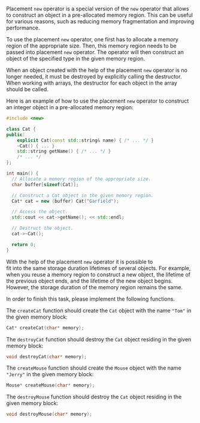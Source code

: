 Placement `new` operator is a special version of the `new` operator 
that allows to construct an object in a pre-allocated memory region. 
This can be useful for various reasons, 
such as reducing memory fragmentation and improving performance.

To use the placement `new` operator, 
one first has to allocate a memory region of the appropriate size. 
Then, this memory region needs to be passed into placement `new` operator. 
The operator will then construct an object of the specified type in the given memory region.

When an object created with the help of the placement `new` operator is no longer needed, 
it must be destroyed by explicitly calling the destructor. 
When working with arrays, the destructor for each object in the array should be called.

Here is an example of how to use the placement `new` operator to construct 
an integer object in a pre-allocated memory region:

```cpp
#include <new>

class Cat {
public:
    explicit Cat(const std::string& name) { /* ... */ }
    ~Cat() { ... }
    std::string getName() { /* ... */ } 
    /* ... */
};

int main() {
  // Allocate a memory region of the appropriate size.
  char buffer[sizeof(Cat)];

  // Construct a Cat object in the given memory region.
  Cat* cat = new (buffer) Cat("Garfield");

  // Access the object.
  std::cout << cat->getName(); << std::endl;

  // Destruct the object.
  cat->~Cat();

  return 0;
}
```

With the help of the placement `new` operator it is possible to  
fit into the same storage duration lifetimes of several objects. 
For example, when you reuse a memory region to construct a new object, 
the lifetime of the previous object ends, and the lifetime of the new object begins. 
However, the storage duration of the memory region remains the same.

In order to finish this task, please implement the following functions.

The `createCat` function should create the `Cat` object with the name `"Tom"` in the given memory block:

```c++
Cat* createCat(char* memory);
```

The `destroyCat` function should destroy the `Cat` object residing in the given memory block:

```c++
void destroyCat(char* memory);
```

The `createMouse` function should create the `Mouse` object with the name `"Jerry"` in the given memory block:

```c++
Mouse* createMouse(char* memory);
```

The `destroyMouse` function should destroy the `Cat` object residing in the given memory block:

```c++
void destroyMouse(char* memory);
```